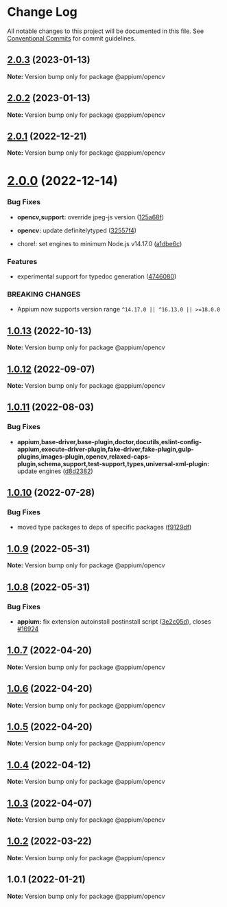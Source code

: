 # Change Log

All notable changes to this project will be documented in this file.
See [Conventional Commits](https://conventionalcommits.org) for commit guidelines.

## [2.0.3](https://github.com/appium/appium/compare/@appium/opencv@2.0.2...@appium/opencv@2.0.3) (2023-01-13)

**Note:** Version bump only for package @appium/opencv





## [2.0.2](https://github.com/appium/appium/compare/@appium/opencv@2.0.1...@appium/opencv@2.0.2) (2023-01-13)

**Note:** Version bump only for package @appium/opencv





## [2.0.1](https://github.com/appium/appium/compare/@appium/opencv@2.0.0...@appium/opencv@2.0.1) (2022-12-21)

**Note:** Version bump only for package @appium/opencv

# [2.0.0](https://github.com/appium/appium/compare/@appium/opencv@1.0.13...@appium/opencv@2.0.0) (2022-12-14)

### Bug Fixes

- **opencv,support:** override jpeg-js version ([125a68f](https://github.com/appium/appium/commit/125a68fe47ea6f5a936fe8d2e8b6cd5303bfb875))
- **opencv:** update definitelytyped ([32557f4](https://github.com/appium/appium/commit/32557f4bca5acc2f89cfd3a70f369cebeb94c588))

- chore!: set engines to minimum Node.js v14.17.0 ([a1dbe6c](https://github.com/appium/appium/commit/a1dbe6c43efe76604943a607d402f4c8b864d652))

### Features

- experimental support for typedoc generation ([4746080](https://github.com/appium/appium/commit/4746080e54ed8bb494cbc7c6ce83db503bf6bb52))

### BREAKING CHANGES

- Appium now supports version range `^14.17.0 || ^16.13.0 || >=18.0.0`

## [1.0.13](https://github.com/appium/appium/compare/@appium/opencv@1.0.12...@appium/opencv@1.0.13) (2022-10-13)

**Note:** Version bump only for package @appium/opencv

## [1.0.12](https://github.com/appium/appium/compare/@appium/opencv@1.0.11...@appium/opencv@1.0.12) (2022-09-07)

**Note:** Version bump only for package @appium/opencv

## [1.0.11](https://github.com/appium/appium/compare/@appium/opencv@1.0.10...@appium/opencv@1.0.11) (2022-08-03)

### Bug Fixes

- **appium,base-driver,base-plugin,doctor,docutils,eslint-config-appium,execute-driver-plugin,fake-driver,fake-plugin,gulp-plugins,images-plugin,opencv,relaxed-caps-plugin,schema,support,test-support,types,universal-xml-plugin:** update engines ([d8d2382](https://github.com/appium/appium/commit/d8d2382327ba7b7db8a4d1cad987c0e60184c92d))

## [1.0.10](https://github.com/appium/appium/compare/@appium/opencv@1.0.9...@appium/opencv@1.0.10) (2022-07-28)

### Bug Fixes

- moved type packages to deps of specific packages ([f9129df](https://github.com/appium/appium/commit/f9129dfee32fcc3f89ffcfa69fb83b7c2419c24f))

## [1.0.9](https://github.com/appium/appium/compare/@appium/opencv@1.0.8...@appium/opencv@1.0.9) (2022-05-31)

**Note:** Version bump only for package @appium/opencv

## [1.0.8](https://github.com/appium/appium/compare/@appium/opencv@1.0.7...@appium/opencv@1.0.8) (2022-05-31)

### Bug Fixes

- **appium:** fix extension autoinstall postinstall script ([3e2c05d](https://github.com/appium/appium/commit/3e2c05d8a290072484afde34fe5fd968618f6359)), closes [#16924](https://github.com/appium/appium/issues/16924)

## [1.0.7](https://github.com/appium/appium/compare/@appium/opencv@1.0.6...@appium/opencv@1.0.7) (2022-04-20)

**Note:** Version bump only for package @appium/opencv

## [1.0.6](https://github.com/appium/appium/compare/@appium/opencv@1.0.5...@appium/opencv@1.0.6) (2022-04-20)

**Note:** Version bump only for package @appium/opencv

## [1.0.5](https://github.com/appium/appium/compare/@appium/opencv@1.0.4...@appium/opencv@1.0.5) (2022-04-20)

**Note:** Version bump only for package @appium/opencv

## [1.0.4](https://github.com/appium/appium/compare/@appium/opencv@1.0.3...@appium/opencv@1.0.4) (2022-04-12)

**Note:** Version bump only for package @appium/opencv

## [1.0.3](https://github.com/appium/appium/compare/@appium/opencv@1.0.2...@appium/opencv@1.0.3) (2022-04-07)

**Note:** Version bump only for package @appium/opencv

## [1.0.2](https://github.com/appium/appium/compare/@appium/opencv@1.0.1...@appium/opencv@1.0.2) (2022-03-22)

**Note:** Version bump only for package @appium/opencv

## 1.0.1 (2022-01-21)

**Note:** Version bump only for package @appium/opencv
